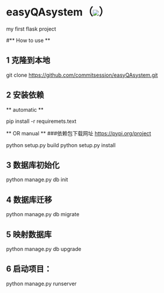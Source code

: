 # easyQAsystem（![](https://img.shields.io/badge/Python-3.6.7-blue.svg)）
my first flask project

#** How to use **

## 1 克隆到本地
git clone https://github.com/commitsession/easyQAsystem.git

## 2 安装依赖
**  automatic **

pip install -r requiremets.text

** OR manual **
###依赖包下载网址
https://pypi.org/project

python setup.py build
python setup.py install

## 3 数据库初始化
python manage.py db init

## 4 数据库迁移
python manage.py db migrate

## 5 映射数据库
python manage.py db upgrade

## 6 启动项目：
python manage.py runserver

